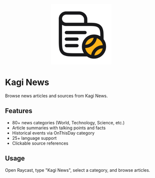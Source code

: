 <div align="center">
<img src="assets/extension-icon.png" width="200" alt="Browse Categories" />
</div>

# Kagi News

Browse news articles and sources from Kagi News.

## Features

- 80+ news categories (World, Technology, Science, etc.)
- Article summaries with talking points and facts
- Historical events via OnThisDay category
- 25+ language support
- Clickable source references

## Usage

Open Raycast, type "Kagi News", select a category, and browse articles.
